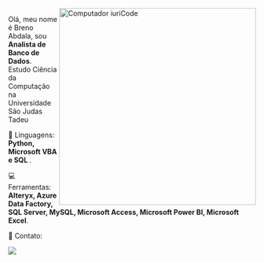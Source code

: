 <img src="https://raw.githubusercontent.com/MicaelliMedeiros/micaellimedeiros/master/image/computer-illustration.png" min-width="400px" max-width="400px" width="400px" align="right" alt="Computador iuriCode">

<p align="left">

Olá, meu nome é Breno Abdala, sou <strong>Analista de Banco de Dados</strong>.<br>
Estudo Ciência da Computação na Universidade São Judas Tadeu 

</p>

<p align="left">
 🚀 Linguagens: <strong>Python, Microsoft VBA e SQL </strong>.
</p>

<p align="left">
  💻 Ferramentas: <strong>Alteryx, Azure Data Factory, SQL Server, MySQL, Microsoft Access, Microsoft Power BI, Microsoft Excel</strong>.
</p>

<p align="left">
  💼 Contato:
</p>

<p align="left">

  <a href="#" alt="Linkedin">
  <img src="https://img.shields.io/badge/-Linkedin-0e76a8?style=flat-square&logo=Linkedin&logoColor=white&link=www.linkedin.com/in/brenoabdala" /></a>

</p>
